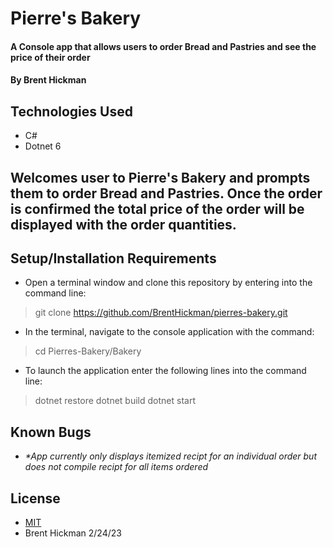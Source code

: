 # Pierre's Bakery

#### A Console app that allows users to order Bread and Pastries and see the price of their order

#### By Brent Hickman

## Technologies Used

* C#
* Dotnet 6


## Welcomes user to Pierre's Bakery and prompts them to order Bread and Pastries. Once the order is confirmed the total price of the order will be displayed with the order quantities.

## Setup/Installation Requirements

* Open a terminal window and clone this repository by entering into the command line:
> git clone https://github.com/BrentHickman/pierres-bakery.git
* In the terminal, navigate to the console application with the command:
> cd Pierres-Bakery/Bakery
* To launch the application enter the following lines into the command line:
> dotnet restore
> dotnet build
> dotnet start

## Known Bugs

* _*App currently only displays itemized recipt for an individual order but does not compile recipt for all items ordered_

## License

* [MIT](https://opensource.org/licenses/MIT)
* Brent Hickman 2/24/23